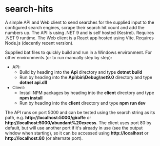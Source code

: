 # search-hits
A simple API and Web client to send searches for the supplied input to the configured search engines, scrape their search hit count and add the numbers up.
The API is using .NET 9 and is self hosted (Kestrel). Requires .NET 9 runtime.
The Web client is a React app hosted using Vite. Requires Node.js (decently recent version).

Supplied bat files to quickly build and run in a Windows environment.
For other environments (or to run manually step by step):
- API:
  - Build by heading into the **Api** directory and type **dotnet build**
  - Run by heading into the **Api\bin\Debug\net9.0** directory and type **dotnet api.dll**
- Client:
  - Install NPM packages by heading into the **client** directory and type **npm install**
  - Run by heading into the **client** directory and type **npm run dev**

The API runs on port 5000 and can be tested using the search string as its path, e.g. **http://localhost:5000/giraffe** or **http://localhost:5000/abundant%20excess**.
The client uses port 80 by default, but will use another port if it's already in use (see the output window when starting), so it can be accessed using **http://localhost** or **http://localhost:80** (or alternate port).
